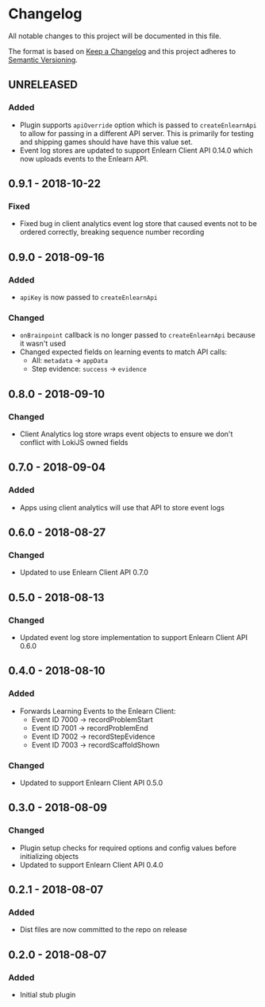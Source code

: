 # Changelog

All notable changes to this project will be documented in this file.

The format is based on [Keep a Changelog](http://keepachangelog.com) and this project adheres to [Semantic Versioning](http://semver.org).

## UNRELEASED

### Added

- Plugin supports `apiOverride` option which is passed to `createEnlearnApi` to allow for passing in a different API server. This is primarily for testing and shipping games should have have this value set.
- Event log stores are updated to support Enlearn Client API 0.14.0 which now uploads events to the Enlearn API.

## 0.9.1 - 2018-10-22

### Fixed

- Fixed bug in client analytics event log store that caused events not to be ordered correctly, breaking sequence number recording

## 0.9.0 - 2018-09-16

### Added

- `apiKey` is now passed to `createEnlearnApi`

### Changed

- `onBrainpoint` callback is no longer passed to `createEnlearnApi` because it wasn't used
- Changed expected fields on learning events to match API calls:
  - All: `metadata` → `appData`
  - Step evidence: `success` → `evidence`

## 0.8.0 - 2018-09-10

### Changed

- Client Analytics log store wraps event objects to ensure we don't conflict with LokiJS owned fields

## 0.7.0 - 2018-09-04

### Added

- Apps using client analytics will use that API to store event logs

## 0.6.0 - 2018-08-27

### Changed

- Updated to use Enlearn Client API 0.7.0

## 0.5.0 - 2018-08-13

### Changed

- Updated event log store implementation to support Enlearn Client API 0.6.0

## 0.4.0 - 2018-08-10

### Added

- Forwards Learning Events to the Enlearn Client:
  - Event ID 7000 -> recordProblemStart
  - Event ID 7001 -> recordProblemEnd
  - Event ID 7002 -> recordStepEvidence
  - Event ID 7003 -> recordScaffoldShown

### Changed

- Updated to support Enlearn Client API 0.5.0

## 0.3.0 - 2018-08-09

### Changed

- Plugin setup checks for required options and config values before initializing objects
- Updated to support Enlearn Client API 0.4.0

## 0.2.1 - 2018-08-07

### Added

- Dist files are now committed to the repo on release

## 0.2.0 - 2018-08-07

### Added

- Initial stub plugin
